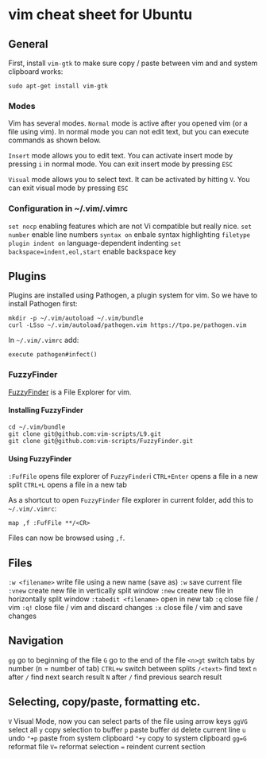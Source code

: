 # vim cheat sheet for Ubuntu

## General

First, install ```vim-gtk``` to make sure copy / paste between vim and and system clipboard works:

```
sudo apt-get install vim-gtk
```

### Modes
Vim has several modes.
```Normal``` mode is active after you opened vim (or a file using vim).
In normal mode you can not edit text, but you can execute commands as shown below.

```Insert``` mode allows you to edit text. You can activate insert mode by pressing ```i``` in normal mode.
You can exit insert mode by pressing ```ESC```

```Visual``` mode allows you to select text.
It can be activated by hitting ```V```.
You can exit visual mode by pressing ```ESC```

### Configuration in ~/.vim/.vimrc
```set nocp``` enabling features which are not Vi compatible but really nice.
```set number``` enable line numbers
```syntax on``` enbale syntax highlighting
```filetype plugin indent on``` language-dependent indenting
```set backspace=indent,eol,start``` enable backspace key

## Plugins

Plugins are installed using Pathogen, a plugin system for vim.
So we have to install Pathogen first:

```
mkdir -p ~/.vim/autoload ~/.vim/bundle
curl -LSso ~/.vim/autoload/pathogen.vim https://tpo.pe/pathogen.vim
```

In ```~/.vim/.vimrc``` add:

```
execute pathogen#infect()
```

### FuzzyFinder

[FuzzyFinder](http://www.vim.org/scripts/script.php?script_id=1984) is a File Explorer for vim.

#### Installing FuzzyFinder

```
cd ~/.vim/bundle
git clone git@github.com:vim-scripts/L9.git
git clone git@github.com:vim-scripts/FuzzyFinder.git
```

#### Using FuzzyFinder

```:FufFile``` opens file explorer of ```FuzzyFinder```i
```CTRL+Enter``` opens a file in a new split
```CTRL+L``` opens a file in a new tab

As a shortcut to open ```FuzzyFinder``` file explorer in current folder, add this to ```~/.vim/.vimrc```:

```
map ,f :FufFile **/<CR>
```

Files can now be browsed using ```,f```.

## Files

```:w <filename>``` write file using a new name (save as)
```:w``` save current file
```:vnew``` create new file in vertically split window
```:new``` create new file in horizontally split window
```:tabedit <filename>``` open <filename> in new tab
```:q``` close file / vim
```:q!``` close file / vim and discard changes
```:x``` close file / vim and save changes

## Navigation
```gg``` go to beginning of the file
```G``` go to the end of the file
```<n>gt``` switch tabs by number (n = number of tab)
```CTRL+w``` switch between splits
```/<text>``` find text
```n``` after ```/``` find next search result
```N``` after ```/``` find previous search result

## Selecting, copy/paste, formatting etc.
```V``` Visual Mode, now you can select parts of the file using arrow keys
```ggVG``` select all
```y``` copy selection to buffer
```p``` paste buffer
```dd``` delete current line
```u``` undo
```"+p``` paste from system clipboard
```"+y``` copy to system clipboard
```gg=G``` reformat file
```V=``` reformat selection
```=``` reindent current section

